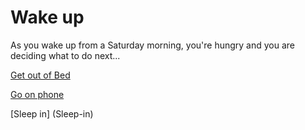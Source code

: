 # Wake up

As you wake up from a Saturday morning, you're hungry and you are deciding what to do next...

[Get out of Bed](Get-out-of-bed)

[Go on phone](Go-on-phone)

[Sleep in] (Sleep-in)